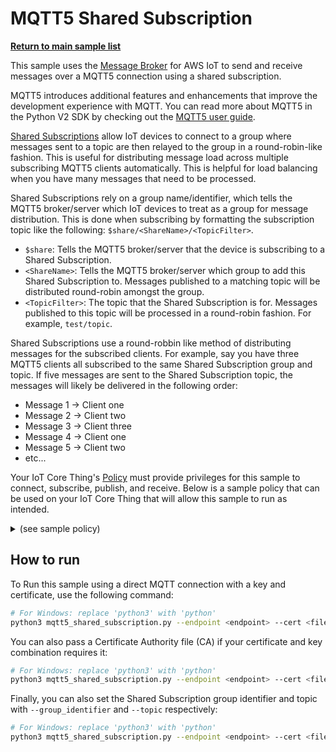 # MQTT5 Shared Subscription

[**Return to main sample list**](./README.md)

This sample uses the
[Message Broker](https://docs.aws.amazon.com/iot/latest/developerguide/iot-message-broker.html)
for AWS IoT to send and receive messages over a MQTT5 connection using a shared subscription.

MQTT5 introduces additional features and enhancements that improve the development experience with MQTT. You can read more about MQTT5 in the Python V2 SDK by checking out the [MQTT5 user guide](../documents/MQTT5_Userguide.md).

[Shared Subscriptions](https://docs.aws.amazon.com/iot/latest/developerguide/mqtt.html#mqtt5-shared-subscription) allow IoT devices to connect to a group where messages sent to a topic are then relayed to the group in a round-robin-like fashion. This is useful for distributing message load across multiple subscribing MQTT5 clients automatically. This is helpful for load balancing when you have many messages that need to be processed.

Shared Subscriptions rely on a group name/identifier, which tells the MQTT5 broker/server which IoT devices to treat as a group for message distribution. This is done when subscribing by formatting the subscription topic like the following: `$share/<ShareName>/<TopicFilter>`.
* `$share`: Tells the MQTT5 broker/server that the device is subscribing to a Shared Subscription.
* `<ShareName>`: Tells the MQTT5 broker/server which group to add this Shared Subscription to. Messages published to a matching topic will be distributed round-robin amongst the group.
* `<TopicFilter>`: The topic that the Shared Subscription is for. Messages published to this topic will be processed in a round-robin fashion. For example, `test/topic`.

Shared Subscriptions use a round-robbin like method of distributing messages for the subscribed clients. For example, say you have three MQTT5 clients all subscribed to the same Shared Subscription group and topic. If five messages are sent to the Shared Subscription topic, the messages will likely be delivered in the following order:
* Message 1 -> Client one
* Message 2 -> Client two
* Message 3 -> Client three
* Message 4 -> Client one
* Message 5 -> Client two
* etc...

Your IoT Core Thing's [Policy](https://docs.aws.amazon.com/iot/latest/developerguide/iot-policies.html) must provide privileges for this sample to connect, subscribe, publish, and receive. Below is a sample policy that can be used on your IoT Core Thing that will allow this sample to run as intended.

<details>
<summary>(see sample policy)</summary>
<pre>
{
  "Version": "2012-10-17",
  "Statement": [
    {
      "Effect": "Allow",
      "Action": [
        "iot:Publish",
        "iot:Receive"
      ],
      "Resource": [
        "arn:aws:iot:<b>region</b>:<b>account</b>:topic/test/topic",
        "arn:aws:iot:<b>region</b>:<b>account</b>:topic/$share/*/test/topic"
      ]
    },
    {
      "Effect": "Allow",
      "Action": [
        "iot:Subscribe"
      ],
      "Resource": [
        "arn:aws:iot:<b>region</b>:<b>account</b>:topicfilter/test/topic",
        "arn:aws:iot:<b>region</b>:<b>account</b>:topicfilter/$share/*/test/topic"
      ]
    },
    {
      "Effect": "Allow",
      "Action": [
        "iot:Connect"
      ],
      "Resource": [
        "arn:aws:iot:<b>region</b>:<b>account</b>:client/test-*"
      ]
    }
  ]
}
</pre>

Replace with the following with the data from your AWS account:
* `<region>`: The AWS IoT Core region where you created your AWS IoT Core thing you wish to use with this sample. For example `us-east-1`.
* `<account>`: Your AWS IoT Core account ID. This is the set of numbers in the top right next to your AWS account name when using the AWS IoT Core website.

Note that in a real application, you may want to avoid the use of wildcards in your ClientID and shared subscription group names/identifiers. Wildcards should only be used selectively. Please follow best practices when working with AWS on production applications using the SDK. Also, for the purposes of this sample, please make sure your policy allows a client ID of `test-*` to connect or use `--client_id <client ID here>` to send the client ID your policy supports.

</details>

## How to run

To Run this sample using a direct MQTT connection with a key and certificate, use the following command:

```sh
# For Windows: replace 'python3' with 'python'
python3 mqtt5_shared_subscription.py --endpoint <endpoint> --cert <file> --key <file>
```

You can also pass a Certificate Authority file (CA) if your certificate and key combination requires it:

```sh
# For Windows: replace 'python3' with 'python'
python3 mqtt5_shared_subscription.py --endpoint <endpoint> --cert <file> --key <file> --ca_file <file>
```

Finally, you can also set the Shared Subscription group identifier and topic with `--group_identifier` and `--topic` respectively:

```sh
# For Windows: replace 'python3' with 'python'
python3 mqtt5_shared_subscription.py --endpoint <endpoint> --cert <file> --key <file> --group_identifier <group identifier> --topic <topic>
```
